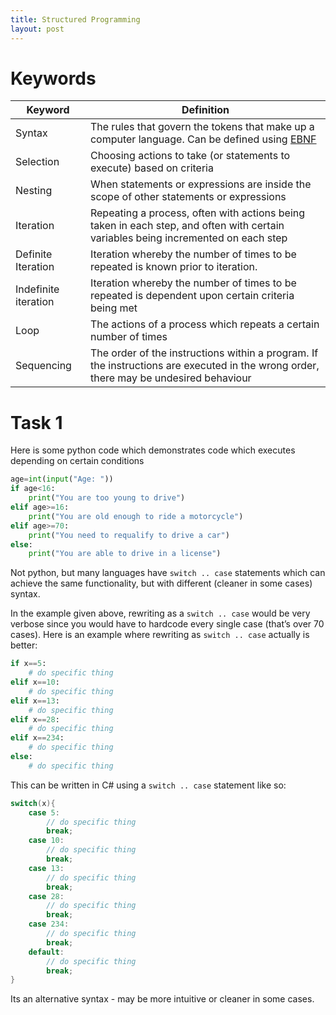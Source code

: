 ```yaml
---
title: Structured Programming
layout: post
---
```


# Keywords

| Keyword              | Definition                                                   |
| -------------------- | ------------------------------------------------------------ |
| Syntax               | The rules that govern the tokens that make up a computer language. Can be defined using [EBNF](https://en.wikipedia.org/wiki/Extended_Backus%E2%80%93Naur_form) |
| Selection            | Choosing actions to take (or statements to execute) based on criteria |
| Nesting              | When statements or expressions are inside the scope of other statements or expressions |
| Iteration            | Repeating a process, often with actions being taken in each step, and often with certain variables being incremented on each step |
| Definite Iteration   | Iteration whereby the number of times to be repeated is known prior to iteration. |
| Indefinite iteration | Iteration whereby the number of times to be repeated is dependent upon certain criteria being met |
| Loop                 | The actions of a process which repeats a certain number of times |
| Sequencing           | The order of the instructions within a program. If the instructions are executed in the wrong order, there may be undesired behaviour |

# Task 1

Here is some python code which demonstrates code which executes depending on certain conditions

```python
age=int(input("Age: "))
if age<16:
    print("You are too young to drive")
elif age>=16:
    print("You are old enough to ride a motorcycle")
elif age>=70:
    print("You need to requalify to drive a car")
else:
    print("You are able to drive in a license")
```

Not python, but many languages have `switch .. case` statements which can achieve the same functionality, but with different (cleaner in some cases) syntax.

In the example given above, rewriting as a `switch .. case` would be very verbose since you would have to hardcode every single case (that’s over 70 cases). Here is an example where rewriting as `switch .. case` actually is better:

```python
if x==5:
    # do specific thing
elif x==10:
    # do specific thing
elif x==13:
    # do specific thing
elif x==28:
    # do specific thing
elif x==234:
    # do specific thing
else:
    # do specific thing
```

This can be written in C# using a `switch .. case` statement like so:

```csharp
switch(x){
    case 5:
        // do specific thing
        break;
    case 10:
        // do specific thing
        break;
    case 13:
        // do specific thing
        break;
    case 28:
        // do specific thing
        break;
    case 234:
        // do specific thing
        break;
    default:
        // do specific thing
        break;
}
```

Its an alternative syntax - may be more intuitive or cleaner in some cases.